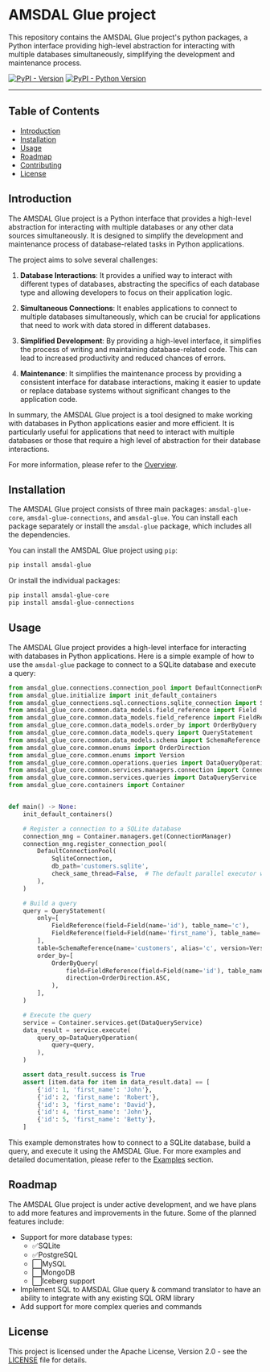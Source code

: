 # AMSDAL Glue project

This repository contains the AMSDAL Glue project's python packages, a Python interface providing high-level abstraction
for interacting with multiple databases simultaneously, simplifying the development and maintenance process.

[![PyPI - Version](https://img.shields.io/pypi/v/amsdal-glue.svg)](https://pypi.org/project/amsdal-glue)
[![PyPI - Python Version](https://img.shields.io/pypi/pyversions/amsdal-glue.svg)](https://pypi.org/project/amsdal-glue)

-----

## Table of Contents

- [Introduction](#introduction)
- [Installation](#installation)
- [Usage](#usage)
- [Roadmap](#roadmap)
- [Contributing](docs/contributing.md)
- [License](#license)

## Introduction

The AMSDAL Glue project is a Python interface that provides a high-level abstraction for interacting with multiple
databases or any other data sources simultaneously. It is designed to simplify the development and maintenance process
of database-related tasks in Python applications.

The project aims to solve several challenges:

1. **Database Interactions**: It provides a unified way to interact with different types of databases, abstracting the
   specifics of each database type and allowing developers to focus on their application logic.

2. **Simultaneous Connections**: It enables applications to connect to multiple databases simultaneously, which can be
   crucial for applications that need to work with data stored in different databases.

3. **Simplified Development**: By providing a high-level interface, it simplifies the process of writing and maintaining
   database-related code. This can lead to increased productivity and reduced chances of errors.

4. **Maintenance**: It simplifies the maintenance process by providing a consistent interface for database interactions,
   making it easier to update or replace database systems without significant changes to the application code.

In summary, the AMSDAL Glue project is a tool designed to make working with databases in Python applications easier and
more efficient. It is particularly useful for applications that need to interact with multiple databases or those that
require a high level of abstraction for their database interactions.

For more information, please refer to the [Overview](docs/overview.md).

## Installation

The AMSDAL Glue project consists of three main packages: `amsdal-glue-core`, `amsdal-glue-connections`,
and `amsdal-glue`. You can install each package separately or install the `amsdal-glue` package, which includes all the
dependencies.

You can install the AMSDAL Glue project using `pip`:

```bash
pip install amsdal-glue
```

Or install the individual packages:

```bash
pip install amsdal-glue-core
pip install amsdal-glue-connections
```

## Usage

The AMSDAL Glue project provides a high-level interface for interacting with databases in Python applications. Here is a
simple example of how to use the `amsdal-glue` package to connect to a SQLite database and execute a query:

```python
from amsdal_glue.connections.connection_pool import DefaultConnectionPool
from amsdal_glue.initialize import init_default_containers
from amsdal_glue_connections.sql.connections.sqlite_connection import SqliteConnection
from amsdal_glue_core.common.data_models.field_reference import Field
from amsdal_glue_core.common.data_models.field_reference import FieldReference
from amsdal_glue_core.common.data_models.order_by import OrderByQuery
from amsdal_glue_core.common.data_models.query import QueryStatement
from amsdal_glue_core.common.data_models.schema import SchemaReference
from amsdal_glue_core.common.enums import OrderDirection
from amsdal_glue_core.common.enums import Version
from amsdal_glue_core.common.operations.queries import DataQueryOperation
from amsdal_glue_core.common.services.managers.connection import ConnectionManager
from amsdal_glue_core.common.services.queries import DataQueryService
from amsdal_glue_core.containers import Container


def main() -> None:
    init_default_containers()

    # Register a connection to a SQLite database
    connection_mng = Container.managers.get(ConnectionManager)
    connection_mng.register_connection_pool(
        DefaultConnectionPool(
            SqliteConnection,
            db_path='customers.sqlite',
            check_same_thread=False,  # The default parallel executor works on top of threads
        ),
    )

    # Build a query
    query = QueryStatement(
        only=[
            FieldReference(field=Field(name='id'), table_name='c'),
            FieldReference(field=Field(name='first_name'), table_name='c'),
        ],
        table=SchemaReference(name='customers', alias='c', version=Version.LATEST),
        order_by=[
            OrderByQuery(
                field=FieldReference(field=Field(name='id'), table_name='c'),
                direction=OrderDirection.ASC,
            ),
        ],
    )

    # Execute the query
    service = Container.services.get(DataQueryService)
    data_result = service.execute(
        query_op=DataQueryOperation(
            query=query,
        ),
    )

    assert data_result.success is True
    assert [item.data for item in data_result.data] == [
        {'id': 1, 'first_name': 'John'},
        {'id': 2, 'first_name': 'Robert'},
        {'id': 3, 'first_name': 'David'},
        {'id': 4, 'first_name': 'John'},
        {'id': 5, 'first_name': 'Betty'},
    ]
```

This example demonstrates how to connect to a SQLite database, build a query, and execute it using the AMSDAL Glue.
For more examples and detailed documentation, please refer to the [Examples](docs/examples.md) section.

## Roadmap

The AMSDAL Glue project is under active development, and we have plans to add more features and improvements in the
future. Some of the planned features include:

- Support for more database types:
    - ✅SQLite
    - ✅PostgreSQL
    - ⬜MySQL
    - ⬜MongoDB
    - ⬜Iceberg support
- Implement SQL to AMSDAL Glue query & command translator to have an ability to integrate with any existing SQL ORM
  library
- Add support for more complex queries and commands

## License

This project is licensed under the Apache License, Version 2.0 - see the [LICENSE](LICENSE.txt) file for details.

